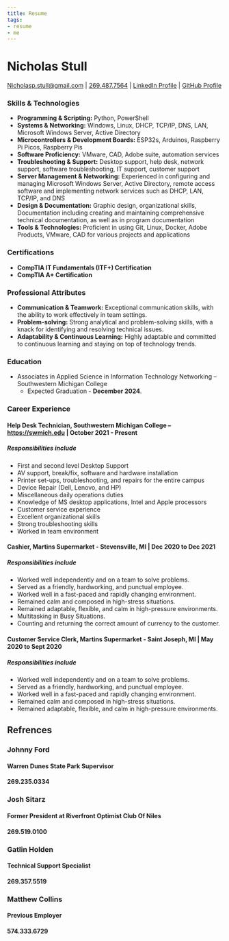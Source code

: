 ```yaml
---
title: Resume
tags:
- resume
- me
---
```

# Nicholas Stull
[Nicholasp.stull@gmail.com](mailto:nicholasp.stull@gmail.com) | [269.487.7564]("tel:2694877564") | [LinkedIn Profile](https://www.linkedin.com/in/nicholasp-stull) | [GitHub Profile](https://www.github.com/tinkernerd)

### Skills & Technologies
- **Programming & Scripting:** Python, PowerShell
- **Systems & Networking:** Windows, Linux, DHCP, TCP/IP, DNS, LAN, Microsoft Windows Server, Active Directory
- **Microcontrollers & Development Boards:** ESP32s, Arduinos, Raspberry Pi Picos, Raspberry Pis
- **Software Proficiency:** VMware, CAD, Adobe suite, automation services
- **Troubleshooting & Support:** Desktop support, help desk, network support, software troubleshooting, IT support, customer support
- **Server Management & Networking:** Experienced in configuring and managing Microsoft Windows Server, Active Directory, remote access software and implementing network services such as DHCP, LAN, TCP/IP, and DNS
- **Design & Documentation:** Graphic design, organizational skills, Documentation including creating and maintaining comprehensive technical documentation, as well as in program documentation
- **Tools & Technologies:** Proficient in using Git, Linux, Docker, Adobe Products, VMware, CAD for various projects and applications

### Certifications

- **CompTIA IT Fundamentals (ITF+) Certification**
- **CompTIA A+ Certification**

### Professional Attributes

- **Communication & Teamwork:** Exceptional communication skills, with the ability to work effectively in team settings.
- **Problem-solving:** Strong analytical and problem-solving skills, with a knack for identifying and resolving technical issues.
- **Adaptability & Continuous Learning:** Highly adaptable and committed to continuous learning and staying on top of technology trends.

### Education
- Associates in Applied Science in Information Technology Networking – Southwestern Michigan College 
	- Expected Graduation - **December 2024**.

<div style="page-break-after: always;"></div>

### Career Experience
#### **Help Desk Technician**, Southwestern Michigan College – https://swmich.edu | October 2021 - Present
##### Responsibilities include
- First and second level Desktop Support
- AV support, break/fix, software and hardware installation
- Printer set-ups, troubleshooting, and repairs for the entire campus
- Device Repair (Dell, Lenovo, and HP)
- Miscellaneous daily operations duties
- Knowledge of MS desktop applications, Intel and Apple processors
- Customer service experience
- Excellent organizational skills
- Strong troubleshooting skills
- Worked in team environment

#### **Cashier**, Martins Supermarket - Stevensville, MI | Dec 2020 to Dec 2021
##### Responsibilities include

- Worked well independently and on a team to solve problems.
- Served as a friendly, hardworking, and punctual employee.
- Worked well in a fast-paced and rapidly changing environment.
- Remained calm and composed in high-stress situations.
- Remained adaptable, flexible, and calm in high-pressure environments.
- Multitasking in Busy Situations.
- Counting and returning the correct amount of currency to the customer.

#### **Customer Service Clerk**, Martins Supermarket - Saint Joseph, MI | May 2020 to Sept 2020
##### Responsibilities include

- Worked well independently and on a team to solve problems.
- Served as a friendly, hardworking, and punctual employee.
- Worked well in a fast-paced and rapidly changing environment.
- Remained calm and composed in high-stress situations.
- Remained adaptable, flexible, and calm in high-pressure environments.

## Refrences

### Johnny Ford
#### Warren Dunes State Park Supervisor
#### 269.235.0334
### Josh Sitarz
#### Former President at Riverfront Optimist Club Of Niles
#### 269.519.0100
### Gatlin Holden
#### Technical Support Specialist
#### 269.357.5519
### Matthew Collins
#### Previous Employer
#### 574.333.6729
